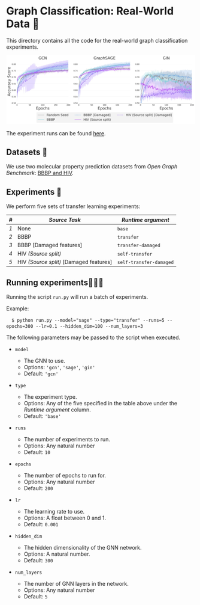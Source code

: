 # Graph Classification: Real-World Data 🎯
This directory contains all the code for the real-world graph classification experiments.

![](results.jpg)

The experiment runs can be found [here](https://www.comet.ml/graph-net-experiments/graph-classification).

## Datasets 🧩

We use two molecular property prediction datasets from _Open Graph Benchmark_: [BBBP and HIV](https://ogb.stanford.edu/docs/graphprop/#ogbg-mol).

## Experiments 🔬
We perform five sets of transfer learning experiments:

| *#* | *Source Task*                            | *Runtime argument*                |
| --- | -----------------------------------------| --------------------------------- |
| *1* | None                                     | `base`                            |
| *2* | BBBP                                     | `transfer`                        |
| *3* | BBBP [Damaged features]                  | `transfer-damaged`                |
| *4* | HIV _(Source split)_                     | `self-transfer`                   |
| *5* | HIV _(Source split)_ [Damaged features]  | `self-transfer-damaged`           |

## Running experiments🏃🏽‍♀️

Running the script `run.py` will run a batch of experiments.

Example:

```shell
  $ python run.py --model="sage" --type="transfer" --runs=5 --epochs=300 --lr=0.1 --hidden_dim=100 --num_layers=3
```

The following parameters may be passed to the script when executed.
* `model`
  * The GNN to use.
  * Options: `'gcn'`, `'sage'`, `'gin'`
  * Default: `'gcn'`
  
* `type`
  * The experiment type. 
  * Options: Any of the five specified in the table above under the _Runtime argument_ column.
  * Default: `'base'`
  
* `runs`
  * The number of experiments to run. 
  * Options: Any natural number
  * Default: `10`
  
* `epochs`
  * The number of epochs to run for.
  * Options: Any natural number
  * Default: `200`
  
* `lr`
  * The learning rate to use.
  * Options: A float between 0 and 1.
  * Default: `0.001`
  
* `hidden_dim`
  * The hidden dimensionality of the GNN network.
  * Options: A natural number.
  * Default: `300`

* `num_layers`
  * The number of GNN layers in the network.
  * Options: Any natural number
  * Default: `5`
